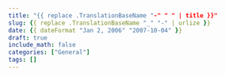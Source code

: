 ```yaml
---
title: "{{ replace .TranslationBaseName "-" " " | title }}"
slug: {{ replace .TranslationBaseName "_" "-" | urlize }}
date: {{ dateFormat "Jan 2, 2006" "2007-10-04" }}
draft: true
include_math: false
categories: ["General"]
tags: []
---
```

